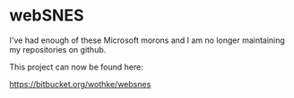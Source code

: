 # webSNES

I've had enough of these Microsoft morons and I am no longer maintaining
my repositories on github.

This project can now be found here:


https://bitbucket.org/wothke/websnes